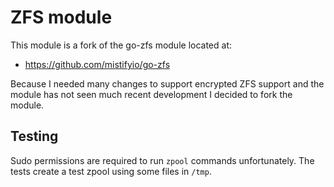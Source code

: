 # ZFS module

This module is a fork of the go-zfs module located at:

- https://github.com/mistifyio/go-zfs

Because I needed many changes to support encrypted ZFS support and the module has not seen much recent development I decided to fork the module.

## Testing

Sudo permissions are required to run `zpool` commands unfortunately. The tests create a test zpool using some files in `/tmp`.
